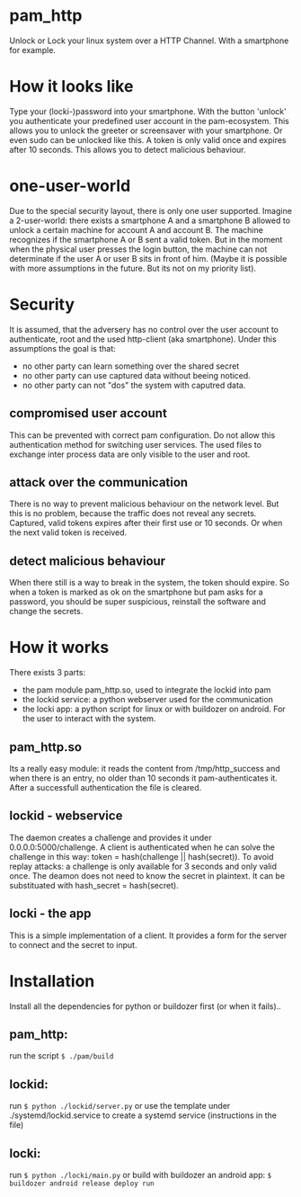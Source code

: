 # pam_http
Unlock or Lock your linux system over a HTTP Channel. With a smartphone for example.

# How it looks like
Type your (locki-)password into your smartphone. With the button 'unlock' you authenticate your predefined user account in the pam-ecosystem. 
This allows you to unlock the greeter or screensaver with your smartphone. Or even sudo can be unlocked like this.
A token is only valid once and expires after 10 seconds. This allows you to detect malicious behaviour.

# one-user-world
Due to the special security layout, there is only one user supported. Imagine a 2-user-world: there exists a smartphone A and a smartphone B allowed to unlock a certain machine for account A and account B.
The machine recognizes if the smartphone A or B sent a valid token. But in the moment when the physical user presses the login button, the machine can not determinate if the user A or user B sits in front of him.
(Maybe it is possible with more assumptions in the future.
But its not on my priority list).

# Security
It is assumed, that the adversery has no control over the user account to authenticate, root and the used http-client (aka smartphone).
Under this assumptions the goal is that:
 * no other party can learn something over the shared secret
 * no other party can use captured data without beeing noticed.
 * no other party can not "dos" the system with caputred data.

## compromised user account
This can be prevented with correct pam configuration. Do not allow this authentication method for switching user services.
The used files to exchange inter process data are only visible to the user and root.

## attack over the communication
There is no way to prevent malicious behaviour on the network level.
But this is no problem, because the traffic does not reveal any secrets.
Captured, valid tokens expires after their first use or 10 seconds.
Or when the next valid token is received.

## detect malicious behaviour
When there still is a way to break in the system, the token should expire. 
So when a token is marked as ok on the smartphone but pam asks for a password, you should be super suspicious,
reinstall the software and change the secrets.

# How it works
There exists 3 parts:
 * the pam module pam_http.so, used to integrate the lockid into pam
 * the lockid service: a python webserver used for the communication
 * the locki app: a python script for linux or with buildozer on android. For the user to interact with the system.

## pam_http.so
Its a really easy module: it reads the content from /tmp/http_success and when there is an entry, no older than 10 seconds it pam-authenticates it.
After a successfull authentication the file is cleared.

## lockid - webservice
The daemon creates a challenge and provides it under 0.0.0.0:5000/challenge. A client is authenticated when he can solve the challenge in this way:
token = hash(challenge || hash(secret)). To avoid replay attacks: a challenge is only available for 3 seconds and only valid once.
The deamon does not need to know the secret in plaintext. It can be substituated with hash_secret = hash(secret). 

## locki - the app
This is a simple implementation of a client. It provides a form for the server to connect and the secret to input.

# Installation 
Install all the dependencies for python or buildozer first (or when it fails)..

## pam_http:
run the script `$ ./pam/build`

## lockid:
run `$ python ./lockid/server.py`
or use the template under ./systemd/lockid.service to create a systemd service (instructions in the file)

## locki:
run `$ python ./locki/main.py`
or build with buildozer an android app: `$ buildozer android release deploy run`




